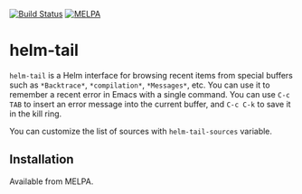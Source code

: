 [![Build Status](https://travis-ci.org/akirak/helm-tail.svg?branch=master)](https://travis-ci.org/akirak/helm-tail) [![MELPA](https://melpa.org/packages/helm-tail-badge.svg)](https://melpa.org/#/helm-tail)

# helm-tail

`helm-tail` is a Helm interface for browsing recent items from special buffers such as `*Backtrace*`, `*compilation*`, `*Messages*`, etc. You can use it to remember a recent error in Emacs with a single command. You can use `C-c TAB` to insert an error message into the current buffer, and `C-c C-k` to save it in the kill ring.

You can customize the list of sources with `helm-tail-sources` variable.

## Installation

Available from MELPA.
